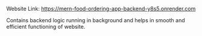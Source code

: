 Website Link: https://mern-food-ordering-app-backend-y8s5.onrender.com

Contains backend logic running in background and helps in smooth and efficient functioning of website.
